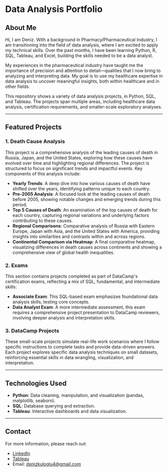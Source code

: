 # Data Analysis Portfolio
## About Me

Hi, I am Deniz. With a background in Pharmacy/Pharmaceutical Industry, I am transitioning into the field of data analysis, where I am excited to apply my technical skills. Over the past months, I have been learning Python, R, SQL, Tableau, and Excel, building the skills needed to be a data analyst.

My experiences in the pharmaceutical industry have taught me the importance of precision and attention to detail—qualities that I now bring to analyzing and interpreting data. My goal is to use my healthcare expertise in data analysis to uncover meaningful insights, both within healthcare and in other fields.

This repository shows a variety of data analysis projects, in Python, SQL, and Tableau. The projects span multiple areas, including healthcare data analysis, certification requirements, and smaller-scale exploratory analyses.

---

## Featured Projects

### 1. Death Cause Analysis
This project is a comprehensive analysis of the leading causes of death in Russia, Japan, and the United States, exploring how these causes have evolved over time and highlighting regional differences. The project is structured to focus on significant trends and impactful events. Key components of this analysis include:

   - **Yearly Trends**: A deep dive into how various causes of death have shifted over the years, identifying patterns unique to each country.
   - **Pre-2005 Analysis**: A focused look at the leading causes of death before 2005, showing notable changes and emerging trends during this period.
   - **Top 5 Causes of Death**: An examination of the top causes of death for each country, capturing regional variations and underlying factors contributing to these causes.
   - **Regional Comparisons**: Comparative analysis of Russia with Eastern Europe, Japan with Asia, and the United States with America, providing insights into similarities and contrasts within and across regions.
   - **Continental Comparison via Heatmap**: A final comparative heatmap, visualizing differences in death causes across continents and showing a comprehensive view of global health inequalities.

### 2. Exams
This section contains projects completed as part of DataCamp's certification exams, reflecting a mix of SQL, fundamental, and intermediate skills:
   - **Associate Exam**: This SQL-based exam emphasizes foundational data analysis skills, testing core concepts.
   - **Data Analyst Exam**: A more intermediate assessment, this exam requires a comprehensive project presentation to DataCamp reviewers, involving deeper analysis and interpretation skills.

### 3. DataCamp Projects
These small-scale projects simulate real-life work scenarios where I follow specific instructions to complete tasks and provide data-driven answers. Each project explores specific data analysis techniques on small datasets, reinforcing essential skills in data wrangling, visualization, and interpretation.

---

## Technologies Used

- **Python**: Data cleaning, manipulation, and visualization (pandas, matplotlib, seaborn).
- **SQL**: Database querying and extraction.
- **Tableau**: Interactive dashboards and data visualization.

---

## Contact

For more information, please reach out:

- [LinkedIn](https://www.linkedin.com/in/deniz-kuloglu/)
- [Tableau](https://public.tableau.com/app/profile/deniz.kulo.lu/vizzes)
- Email: denizkuloglu4@gmail.com
